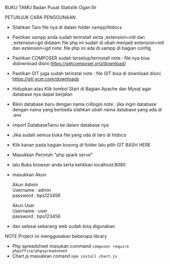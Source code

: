  BUKU TAMU Badan Pusat Statistik Ogan Ilir

PETUNJUK CARA PENGGUNAAN

- Silahkan Taro file nya di dalam folder xampp/htdocs
- Pastikan xampp anda sudah terinstall serta ;extension=intl dan ;extension=gd didalam file php.ini sudah di ubah menjadi extension=intl dan extension=gd
   note: file php ini ada di xampp di bagian config
- Pastikan COMPOSER sudah tersetup/terinstall
   note : file nya bisa didownload disini https://getcomposer.org/download/
- Pastikan GIT juga sudah terinstal
   note : file GIT bisa di download disini https://git-scm.com/downloads
- Hidupkan atau Klik tombol Start di Bagian Apache dan Mysql agar database nya dapat berjalan
- Bikin database baru dengan nama ci4login
  note : jika ingin database dengan nama yang berbeda silahkan ubah nama database yang ada di .env
- import DatabaseTamu ke dalam database nya

- Jika sudah semua buka file yang uda di taro di htdocs
- Klik kanan pada bagian kosong di folder lalu pilih GIT BASH HERE
- Masukkan Perintah "php spark serve"
- lalu Buka browser anda serta ketikkan localhost:8080
- masukkan Akun
  
    Akun Admin     
    Username : admin   
    password : bps123456
      
    Akun User    
    Username : user    
    password : bps123456   

- dan selesai sekarang web sudah bisa digunakan

NOTE
Project ini menggunakan beberapa library
- Php spreadsheet
  masukan command `composer require phpoffice/phpspreadsheet`
- Chart.js
  masukkan comand `npm install chart.js`
